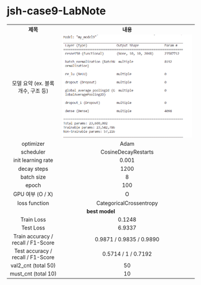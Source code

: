 # jsh-case9-LabNote

<table style="border: 2px; text-align:center;">
  <tr style="font-weight: bold;, font-size: 30px;">
    <td> 제목 </td>
    <td> 내용 </td>
  </tr>
  <tr>
    <td> 모델 요약 (ex. 블록 개수, 구조 등) </td>
    <td> <img src="image/jsh-image-case9.png"> </td>
  </tr>
  <tr>
    <td> optimizer </td>
    <td> Adam </td>
  </tr>
  <tr>
    <td> scheduler </td>
    <td> CosineDecayRestarts </td>
  </tr>
  <tr>
    <td> init learning rate </td>
    <td> 0.001 </td>
  </tr>
  <tr>
    <td> decay steps </td>
    <td> 1200 </td>
  </tr>
  <tr>
    <td> batch size </td>
    <td> 8 </td>
  </tr>
  <tr>
    <td> epoch </td>
    <td> 100 </td>
  </tr>
  <tr>
    <td> GPU 여부 (O / X) </td>
    <td> O </td>
  </tr>
  <tr>
    <td> loss function </td>
    <td> CategoricalCrossentropy </td>
  </tr>
  <tr>
    <td colspan="2" style="font-weight: bold;, font-size: 30px;"> best model </td>
  </tr>
  <tr>
    <td> Train Loss </td>
    <td> 0.1248 </td>
  </tr>
  <tr>
    <td> Test Loss </td>
    <td> 6.9337 </td>
  </tr>
  <tr>
    <td> Train accuracy / recall / F1-Score </td>
    <td> 0.9871 / 0.9835 / 0.9890 </td>
  </tr>
  <tr>
    <td> Test accuracy / recall / F1-Score </td>
    <td> 0.5714 / 1 / 0.7192 </td>
  </tr>
  <tr>
    <td> val2_cnt (total 50) </td>
    <td> 50 </td>
  </tr>
  <tr>
    <td> must_cnt (total 10) </td>
    <td> 10 </td>
  </tr>
</table>